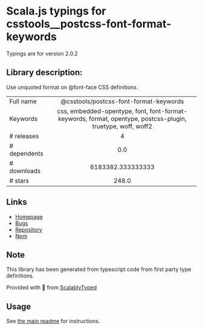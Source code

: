 
# Scala.js typings for csstools__postcss-font-format-keywords

Typings are for version 2.0.2

## Library description:
Use unquoted format on @font-face CSS definitions.

|                    |                 |
| ------------------ | :-------------: |
| Full name          | @csstools/postcss-font-format-keywords |
| Keywords           | css, embedded-opentype, font, font-format-keywords, format, opentype, postcss-plugin, truetype, woff, woff2 |
| # releases         | 4 |
| # dependents       | 0.0 |
| # downloads        | 6183382.333333333 |
| # stars            | 248.0 |

## Links
- [Homepage](https://github.com/csstools/postcss-plugins/tree/main/plugins/postcss-font-format-keywords#readme)
- [Bugs](https://github.com/csstools/postcss-plugins/issues)
- [Repository](https://github.com/csstools/postcss-plugins)
- [Npm](https://www.npmjs.com/package/%40csstools%2Fpostcss-font-format-keywords)
    


## Note
This library has been generated from typescript code from first party type definitions.

Provided with :purple_heart: from [ScalablyTyped](https://github.com/oyvindberg/ScalablyTyped)

## Usage
See [the main readme](../../readme.md) for instructions.


